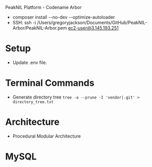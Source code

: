 PeakNIL Platform - Codename Arbor
    
  - composer install --no-dev --optimize-autoloader
  - SSH:
    ssh -i /Users/gregoryjackson/Documents/GitHub/PeakNIL-Arbor/PeakNIL-Arbor.pem ec2-user@3.145.193.251

# Setup
  - Update .env file.

# Terminal Commands
  - Generate directory tree
    `tree -a --prune -I 'vendor|.git' > directory_tree.txt`

# Architecture 
  - Procedural Modular Architecture

# MySQL
